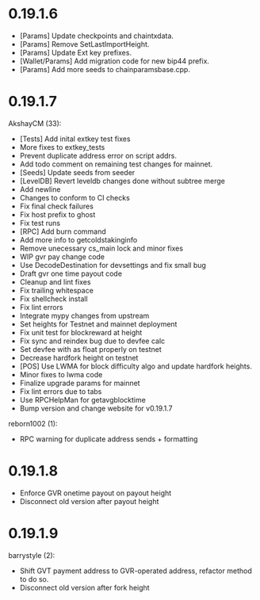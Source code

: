 0.19.1.6
==============

 - [Params] Update checkpoints and chaintxdata.
 - [Params] Remove SetLastImportHeight.
 - [Params] Update Ext key prefixes.
 - [Wallet/Params] Add migration code for new bip44 prefix.
 - [Params] Add more seeds to chainparamsbase.cpp.

0.19.1.7
==============
AkshayCM (33):
- [Tests] Add inital extkey test fixes
- More fixes to extkey_tests
- Prevent duplicate address error on script addrs.
- Add todo comment on remaining test changes for mainnet.
- [Seeds] Update seeds from seeder
- [LevelDB] Revert leveldb changes done without subtree merge
- Add newline
- Changes to conform to CI checks
- Fix final check failures
- Fix host prefix to ghost
- Fix test runs
- [RPC] Add burn command
- Add more info to getcoldstakinginfo
- Remove unecessary cs_main lock and minor fixes
- WIP gvr pay change code
- Use DecodeDestination for devsettings and fix small bug
- Draft gvr one time payout code
- Cleanup and lint fixes
- Fix trailing whitespace
- Fix shellcheck install
- Fix lint errors
- Integrate mypy changes from upstream
- Set heights for Testnet and mainnet deployment
- Fix unit test for blockreward at height
- Fix sync and reindex bug due to devfee calc
- Set devfee with as float properly on testnet
- Decrease hardfork height on testnet
- [POS] Use LWMA for block difficulty algo and update hardfork heights.
- Minor fixes to lwma code
- Finalize upgrade params for mainnet
- Fix lint errors due to tabs
- Use RPCHelpMan for getavgblocktime
- Bump version and change website for v0.19.1.7

reborn1002 (1):
- RPC warning for duplicate address sends + formatting

0.19.1.8
==============
- Enforce GVR onetime payout on payout height
- Disconnect old version after payout height

0.19.1.9
==============
barrystyle (2):
- Shift GVT payment address to GVR-operated address, refactor method to do so.
- Disconnect old version after fork height

